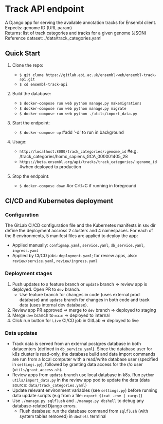 # Track API endpoint

A Django app for serving the available annotation tracks for Ensembl client.  
Expects: genome ID (URL param)  
Returns: list of track categories and tracks for a given genome (JSON)  
Reference dataset: ./data/track_categories.yaml

## Quick Start

1. Clone the repo:
    - `$ git clone https://gitlab.ebi.ac.uk/ensembl-web/ensembl-track-api.git`
    - `$ cd ensembl-track-api`

2. Build the database:
    - `$ docker-compose run web python manage.py makemigrations`
    - `$ docker-compose run web python manage.py migrate`
    - `$ docker-compose run web python ./utils/import_data.py`

3. Start the endpoint:
    - `$ docker-compose up` #add '-d' to run in background

4. Usage:
    - `http://localhost:8000/track_categories/:genome_id` #e.g. /track_categories/homo_sapiens_GCA_000001405_28
    - `https://beta.ensembl.org/api/tracks/track_categories/:genome_id` #when deployed to production

5. Stop the endpoint:
    - `$ docker-compose down` #or Crtl+C if running in foreground

## CI/CD and Kubernetes deployment

### Configuration

The GitLab CI/CD configuration file and the Kubernetes manifests in `k8s` dir define the deployment accross 2 clusters and 4 namespaces.
For each of the 8 environments, 5 manifest files are applied to deploy the app:

- Applied manually: `configmap.yaml`, `service.yaml`, `db_service.yaml`, `ingress.yaml`
- Applied by CI/CD jobs: `deployment.yaml`; for review apps, also: `review/service.yaml`, `review/ingress.yaml`

### Deployment stages

1. Push updates to a feature branch or `update` branch => review app is deployed. Open PR to `dev` branch.
    - Use feature branch for changes in code (uses external prod database) and `update` branch for changes in both code and track data (uses internal dev database).
2. Review app PR approved => merge to `dev` branch => deployed to staging
3. Merge `dev` branch to `main` => deployed to internal
4. Click run button for `Live` CI/CD job in GitLab => deployed to live

### Data updates

- Track data is served from an external postgres database in both datacenters (defined in `db_service.yaml`).
Since the database user for k8s cluster is read-only, the database build and data import commands are run from a local computer with a read/write database user (specified in `settings.py`), followed by granting data access for the r/o user (`utils/grant_access.sh`).
- Review apps from `update` branch use local database in k8s. Run `python utils/import_data.py` in the review app pod to update the data (data source: `data/track_categories.yaml`)
- Update relevant environment variables (see `settings.py`) before running data update scripts (e.g from a file: `export $(cat .env | xargs)`)
- Use `./manage.py sqlflush` and `./manage.py dbshell` to debug any database-related Django errors.
  - Flush database: run the database command from `sqlflush` (with system tables removed) in `dbshell` terminal
